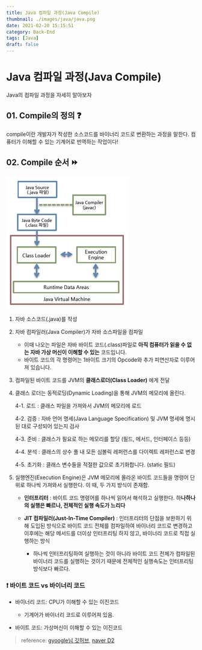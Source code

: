 ```yaml
---
title: Java 컴파일 과정(Java Compile)
thumbnail: ./images/java/java.png
date: 2021-02-20 15:15:51
category: Back-End
tags: [Java]
draft: false
---
```


# Java 컴파일 과정(Java Compile)
Java의 컴파일 과정을 자세히 알아보자

## 01. Compile의 정의 ❓
compile이란 개발자가 작성한 소스코드를 바이너리 코드로 변환하는 과정을 말한다. 컴퓨터가 이해할 수 있는 기계어로 번역하는 작업이다!

## 02. Compile 순서 ⏩

![java_compile](images/java/compile.png)

1. 자바 소스코드(.java)를 작성
2. 자바 컴파일러(Java Compiler)가 자바 소스파일을 컴파일
   - 이때 나오는 파일은 자바 바이트 코드(.class)파일로 **아직 컴퓨터가 읽을 수 없는 자바 가상 머신이 이해할 수 있는** 코드입니다.
   - 바이트 코드의 각 명령어는 1바이트 크기의 Opcode와 추가 피연산자로 이루어져 있습니다.
3. 컴파일된 바이트 코드를 JVM의 **클래스로더(Class Loader)** 에게 전달
4. 클래스 로더는 동적로딩(Dynamic Loading)을 통해 JVM의 메모리에 올린다.

   4-1. 로드 : 클래스 파일을 가져와서 JVM의 메모리에 로드
   
   4-2. 검증 : 자바 언어 명세(Java Language Specification) 및 JVM 명세에 명시된 대로 구성되어 있는지 검사

   4-3. 준비 : 클래스가 필요로 하는 메모리를 할당 (필드, 메서드, 인터페이스 등등)

   4-4. 분석 : 클래스의 상수 풀 내 모든 심볼릭 레퍼런스를 다이렉트 레퍼런스로 변경

   4-5. 초기화 : 클래스 변수들을 적절한 값으로 초기화합니다. (static 필드)

5. 실행엔진(Execution Engine)은 JVM 메모리에 올라온 바이트 코드들을 명령어 단위로 하나씩 가져와서 실행한다. 이 때, 두 가지 방식이 존재함.
   - **인터프리터** : 바이트 코드 명령어를 하나씩 읽어서 해석하고 실행한다. 하**나하나의 실행은 빠르나, 전체적인 실행 속도가 느리다**

   - **JIT 컴파일러(Just-In-Time Compiler)** : 인터프리터의 단점을 보완하기 위해 도입된 방식으로 바이트 코드 전체를 컴파일하여 바이너리 코드로 변경하고 이후에는 해당 메서드를 더이상 인터프리팅 하지 않고, 바이너리 코드로 직접 실행하는 방식
     - 하나씩 인터프리팅하여 실행하는 것이 아니라 바이트 코드 전체가 컴파일된 바이너리 코드를 실행하는 것이기 때문에 전체적인 실행속도는 인터프리팅 방식보다 빠르다.


### ❗ 바이트 코드 vs 바이너리 코드
- 바이너리 코드: CPU가 이해할 수 있는 이진코드
  - 기계어가 바이너리 코드로 이루어져 있음.

- 바이트 코드: 가상머신이 이해할 수 있는 이진코드

> reference: [gyoogle님 깃허브](https://github.com/gyoogle/tech-interview-for-developer/blob/master/Language/%5Bjava%5D%20%EC%9E%90%EB%B0%94%20%EC%BB%B4%ED%8C%8C%EC%9D%BC%20%EA%B3%BC%EC%A0%95.md), [naver D2](https://d2.naver.com/helloworld/1230)